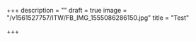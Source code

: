 +++
description = ""
draft = true
image = "/v1561527757/ITW/FB_IMG_1555086286150.jpg"
title = "Test"

+++
